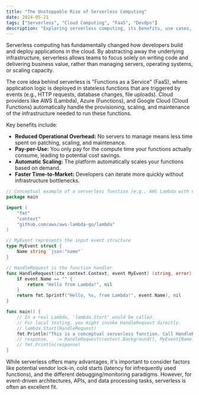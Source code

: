 ```yaml
---
title: "The Unstoppable Rise of Serverless Computing"
date: 2024-05-21
tags: ["Serverless", "Cloud Computing", "FaaS", "DevOps"]
description: "Exploring serverless computing, its benefits, use cases, and key considerations for adoption."
---
```


Serverless computing has fundamentally changed how developers build and deploy applications in the cloud. By abstracting away the underlying infrastructure, serverless allows teams to focus solely on writing code and delivering business value, rather than managing servers, operating systems, or scaling capacity.

The core idea behind serverless is "Functions as a Service" (FaaS), where application logic is deployed in stateless functions that are triggered by events (e.g., HTTP requests, database changes, file uploads). Cloud providers like AWS (Lambda), Azure (Functions), and Google Cloud (Cloud Functions) automatically handle the provisioning, scaling, and maintenance of the infrastructure needed to run these functions.

Key benefits include:
- **Reduced Operational Overhead:** No servers to manage means less time spent on patching, scaling, and maintenance.
- **Pay-per-Use:** You only pay for the compute time your functions actually consume, leading to potential cost savings.
- **Automatic Scaling:** The platform automatically scales your functions based on demand.
- **Faster Time-to-Market:** Developers can iterate more quickly without infrastructure bottlenecks.

```go
// Conceptual example of a serverless function (e.g., AWS Lambda with Go)
package main

import (
	"fmt"
	"context"
	"github.com/aws/aws-lambda-go/lambda"
)

// MyEvent represents the input event structure
type MyEvent struct {
	Name string `json:"name"`
}

// HandleRequest is the function handler
func HandleRequest(ctx context.Context, event MyEvent) (string, error) {
	if event.Name == "" {
		return "Hello from Lambda!", nil
	}
	return fmt.Sprintf("Hello, %s, from Lambda!", event.Name), nil
}

func main() {
	// In a real Lambda, 'lambda.Start' would be called.
	// For local testing, you might invoke HandleRequest directly.
	// lambda.Start(HandleRequest) 
	fmt.Println("This is a conceptual serverless function. Call HandleRequest to simulate.")
	// response, _ := HandleRequest(context.Background(), MyEvent{Name: "TechBlogReader"})
	// fmt.Println(response)
}
```

While serverless offers many advantages, it's important to consider factors like potential vendor lock-in, cold starts (latency for infrequently used functions), and the different debugging/monitoring paradigms. However, for event-driven architectures, APIs, and data processing tasks, serverless is often an excellent fit.
